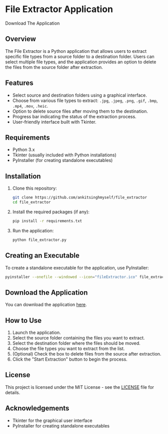 # File Extractor Application
Download The Application 
## Overview
The File Extractor is a Python application that allows users to extract specific file types from a source folder to a destination folder. Users can select multiple file types, and the application provides an option to delete the files from the source folder after extraction.

## Features
- Select source and destination folders using a graphical interface.
- Choose from various file types to extract: `.jpg`, `.jpeg`, `.png`, `.gif`, `.bmp`, `.mp4`, `.mov`, `.heic`.
- Option to delete source files after moving them to the destination.
- Progress bar indicating the status of the extraction process.
- User-friendly interface built with Tkinter.

## Requirements
- Python 3.x
- Tkinter (usually included with Python installations)
- PyInstaller (for creating standalone executables)

## Installation
1. Clone this repository:
   ```bash
   git clone https://github.com/ankitsinghmyself/file_extractor
   cd file_extractor
   ```

2. Install the required packages (if any):
   ```bash
   pip install -r requirements.txt
   ```

3. Run the application:
   ```bash
   python file_extractor.py
   ```

## Creating an Executable
To create a standalone executable for the application, use PyInstaller:
```bash
pyinstaller --onefile --windowed --icon="fileExtractor.ico" file_extractor.py
```


## Download the Application
You can download the application [here](blob:https://github.com/76b313c9-37c9-4b7c-8e8c-a8c5851e24fd).

## How to Use
1. Launch the application.
2. Select the source folder containing the files you want to extract.
3. Select the destination folder where the files should be moved.
4. Choose the file types you want to extract from the list.
5. (Optional) Check the box to delete files from the source after extraction.
6. Click the "Start Extraction" button to begin the process.

## License
This project is licensed under the MIT License - see the [LICENSE](LICENSE) file for details.

## Acknowledgements
- Tkinter for the graphical user interface
- PyInstaller for creating standalone executables
